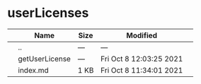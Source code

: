 userLicenses
============

<table><thead><tr class="header"><th></th><th>Name</th><th>Size</th><th>Modified</th><th></th></tr></thead><tbody><tr class="odd"><td></td><td><span class="goup">..</span></td><td>—</td><td>—</td><td></td></tr><tr class="even"><td></td><td><span class="name">getUserLicense</span></td><td>—</td><td>Fri Oct 8 12:03:25 2021</td><td></td></tr><tr class="odd"><td></td><td><span class="name">index.md</span></td><td>1 KB</td><td>Fri Oct 8 11:34:01 2021</td><td></td></tr></tbody></table>
